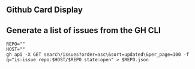 ## Github Card Display

## Generate a list of issues from the GH CLI

```
REPO=""
HOST=""
gh api -X GET search/issues?order=asc\&sort=updated\&per_page=100 -f q="is:issue repo:$HOST/$REPO state:open" > $REPO.json
```
